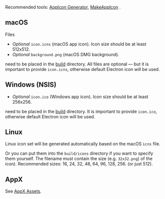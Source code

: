 Recommended tools: [AppIcon Generator](http://www.tweaknow.com/appicongenerator.php), [MakeAppIcon](https://makeappicon.com/)
.

## macOS

Files

* *Optional* `icon.icns` (macOS app icon). Icon size should be at least 512x512.
* *Optional* `background.png` (macOS DMG background).

need to be placed in the [build](/configuration/configuration.md#MetadataDirectories-buildResources) directory. All files are optional — but it is important to provide `icon.icns`, otherwise default Electron icon will be used.

## Windows (NSIS)

* *Optional* `icon.ico` (Windows app icon). Icon size should be at least 256x256.

need to be placed in the [build](/configuration/configuration.md#MetadataDirectories-buildResources) directory. It is important to provide `icon.ico`, otherwise default Electron icon will be used.

## Linux

Linux icon set will be generated automatically based on the macOS `icns` file.

Or you can put them into the `build/icons` directory if you want to specify them yourself.
The filename must contain the size (e.g. `32x32.png`) of the icon). Recommended sizes: 16, 24, 32, 48, 64, 96, 128, 256. (or just 512).

## AppX

See [AppX Assets](/configuration/appx#appx-assets).